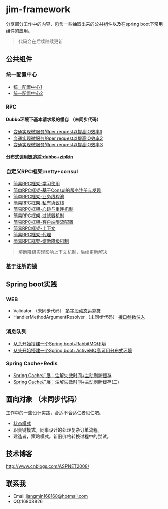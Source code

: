 # jim-framework
分享部分工作中的内容，包含一些抽取出来的公共组件以及在spring boot下常用组件的应用。
>代码会在后续陆续更新


## 公共组件

### 统一配置中心
+ [统一配置中心1](http://www.cnblogs.com/ASPNET2008/p/5166922.html)
+ [统一配置中心2](http://www.cnblogs.com/ASPNET2008/p/6752131.html)

### RPC
#### Dubbo环境下基本请求级的缓存 （未同步代码）
+ [变通实现微服务的per request以提高IO效率1](http://www.cnblogs.com/ASPNET2008/p/6103507.html)
+ [变通实现微服务的per request以提高IO效率2](http://www.cnblogs.com/ASPNET2008/p/6107034.html)
+ [变通实现微服务的per request以提高IO效率3](http://www.cnblogs.com/ASPNET2008/p/6125795.html)

#### [分布式调用链追踪:dubbo+zipkin](http://www.cnblogs.com/ASPNET2008/p/6709900.html)

### 自定义RPC框架:netty+consul
+ [简易RPC框架-学习使用](http://www.cnblogs.com/ASPNET2008/p/6859211.html)
+ [简单RPC框架-基于Consul的服务注册与发现](http://www.cnblogs.com/ASPNET2008/p/6892137.html)
+ [简单RPC框架-业务线程池](http://www.cnblogs.com/ASPNET2008/p/7106820.html)
+ [简易RPC框架-私有协议栈](http://www.cnblogs.com/ASPNET2008/p/7588822.html)
+ [简易RPC框架-心跳与重连机制](http://www.cnblogs.com/ASPNET2008/p/7615973.html)
+ [简易RPC框架-过滤器机制](http://www.cnblogs.com/ASPNET2008/p/7636276.html)
+ [简易RPC框架-客户端限流配置](http://www.cnblogs.com/ASPNET2008/p/7712974.html)
+ [简易RPC框架-上下文](http://www.cnblogs.com/ASPNET2008/p/7749242.html)
+ [简易RPC框架-代理](http://www.cnblogs.com/ASPNET2008/p/7821756.html)
+ [简易RPC框架-熔断降级机制](http://www.cnblogs.com/ASPNET2008/p/7954782.html)

> 熔断降级实现影响上下文机制，后续更新解决

### [基于注解的锁](http://www.cnblogs.com/ASPNET2008/p/6308868.html) 


## Spring boot实践

### WEB
+ Validator （未同步代码）
[多字段动态运算符](http://www.cnblogs.com/ASPNET2008/p/5831766.html)
+ HandlerMethodArgumentResolver （未同步代码）
[接口参数注入](http://www.cnblogs.com/ASPNET2008/p/5393391.html)


### 消息队列

+ [从头开始搭建一个Spring boot+RabbitMQ环境](http://www.cnblogs.com/ASPNET2008/p/6414145.html)
+ [从头开始搭建一个Spring boot+ActiveMQ高可用分布式环境](http://www.cnblogs.com/ASPNET2008/p/8166404.html)

### Spring Cache+Redis

+ [Spring Cache扩展：注解失效时间+主动刷新缓存](http://www.cnblogs.com/ASPNET2008/p/6511500.html)
+ [Spring Cache扩展：注解失效时间+主动刷新缓存(二)](http://www.cnblogs.com/ASPNET2008/p/8733087.html)

## 面向对象 （未同步代码）
工作中的一些设计实践，合适不合适仁者见仁吧。
+ [状态模式](http://www.cnblogs.com/ASPNET2008/p/6010653.html)
+ 职责键模式，同事设计的处理复杂订单流程。
+ 建造者，策略模式。新旧价格转换过程中的尝试。

## 技术博客
http://www.cnblogs.com/ASPNET2008/

## 联系我
+ Email:jiangmin168168@hotmail.com
+ QQ:16808826

